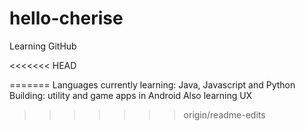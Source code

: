 # hello-cherise
Learning GitHub

<<<<<<< HEAD

=======
Languages currently learning: Java, Javascript and Python
Building: utility and game apps in Android
Also learning UX
>>>>>>> origin/readme-edits
